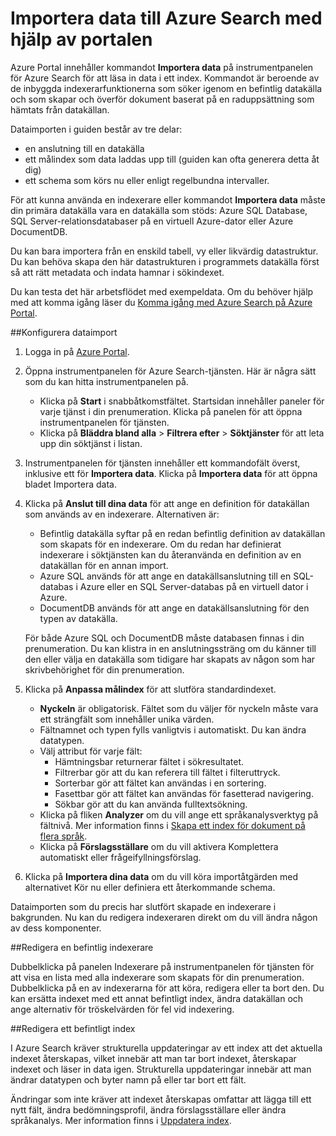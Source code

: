 <properties
    pageTitle="Importera data till Azure Search med hjälp av indexerare på Azure Portal | Microsoft Azure | Värdbaserad söktjänst i molnet"
    description="Hur du använder indexerare på Azure Portal."
    services="search"
    documentationCenter=""
    authors="HeidiSteen"
    manager="mblythe"
    editor=""
    tags="Azure Portal"/>

<tags
    ms.service="search"
    ms.devlang="na"
    ms.workload="search"
    ms.topic="get-started-article"
    ms.tgt_pltfrm="na"
    ms.date="06/08/2016"
    ms.author="heidist"/>

# Importera data till Azure Search med hjälp av portalen

Azure Portal innehåller kommandot **Importera data** på instrumentpanelen för Azure Search för att läsa in data i ett index. Kommandot är beroende av de inbyggda indexerarfunktionerna som söker igenom en befintlig datakälla och som skapar och överför dokument baserat på en raduppsättning som hämtats från datakällan.

Dataimporten i guiden består av tre delar:

- en anslutning till en datakälla
- ett målindex som data laddas upp till (guiden kan ofta generera detta åt dig)
- ett schema som körs nu eller enligt regelbundna intervaller.

För att kunna använda en indexerare eller kommandot **Importera data** måste din primära datakälla vara en datakälla som stöds: Azure SQL Database, SQL Server-relationsdatabaser på en virtuell Azure-dator eller Azure DocumentDB.

Du kan bara importera från en enskild tabell, vy eller likvärdig datastruktur. Du kan behöva skapa den här datastrukturen i programmets datakälla först så att rätt metadata och indata hamnar i sökindexet.

Du kan testa det här arbetsflödet med exempeldata. Om du behöver hjälp med att komma igång läser du [Komma igång med Azure Search på Azure Portal](search-get-started-portal.md).

##Konfigurera dataimport

1. Logga in på [Azure Portal](https://portal.azure.com).

2. Öppna instrumentpanelen för Azure Search-tjänsten. Här är några sätt som du kan hitta instrumentpanelen på.
    - Klicka på **Start** i snabbåtkomstfältet. Startsidan innehåller paneler för varje tjänst i din prenumeration. Klicka på panelen för att öppna instrumentpanelen för tjänsten.
    - Klicka på **Bläddra bland alla** > **Filtrera efter** > **Söktjänster** för att leta upp din söktjänst i listan.

3. Instrumentpanelen för tjänsten innehåller ett kommandofält överst, inklusive ett för **Importera data**. Klicka på **Importera data** för att öppna bladet Importera data.

4. Klicka på **Anslut till dina data** för att ange en definition för datakällan som används av en indexerare. Alternativen är:
    -   Befintlig datakälla syftar på en redan befintlig definition av datakällan som skapats för en indexerare. Om du redan har definierat indexerare i söktjänsten kan du återanvända en definition av en datakällan för en annan import.
    -   Azure SQL används för att ange en datakällsanslutning till en SQL-databas i Azure eller en SQL Server-databas på en virtuell dator i Azure.
    -   DocumentDB används för att ange en datakällsanslutning för den typen av datakälla.

   För både Azure SQL och DocumentDB måste databasen finnas i din prenumeration. Du kan klistra in en anslutningssträng om du känner till den eller välja en datakälla som tidigare har skapats av någon som har skrivbehörighet för din prenumeration.

5. Klicka på **Anpassa målindex** för att slutföra standardindexet.
    - **Nyckeln** är obligatorisk. Fältet som du väljer för nyckeln måste vara ett strängfält som innehåller unika värden.
    - Fältnamnet och typen fylls vanligtvis i automatiskt. Du kan ändra datatypen.
    - Välj attribut för varje fält:
        - Hämtningsbar returnerar fältet i sökresultatet.
        - Filtrerbar gör att du kan referera till fältet i filteruttryck.
        - Sorterbar gör att fältet kan användas i en sortering.
        - Fasettbar gör att fältet kan användas för fasetterad navigering.
        - Sökbar gör att du kan använda fulltextsökning.
    - Klicka på fliken **Analyzer** om du vill ange ett språkanalysverktyg på fältnivå. Mer information finns i [Skapa ett index för dokument på flera språk](search-language-support.md).
    - Klicka på **Förslagsställare** om du vill aktivera Komplettera automatiskt eller frågeifyllningsförslag.

6. Klicka på **Importera dina data** om du vill köra importåtgärden med alternativet Kör nu eller definiera ett återkommande schema.

Dataimporten som du precis har slutfört skapade en indexerare i bakgrunden. Nu kan du redigera indexeraren direkt om du vill ändra någon av dess komponenter.

##Redigera en befintlig indexerare

Dubbelklicka på panelen Indexerare på instrumentpanelen för tjänsten för att visa en lista med alla indexerare som skapats för din prenumeration. Dubbelklicka på en av indexerarna för att köra, redigera eller ta bort den. Du kan ersätta indexet med ett annat befintligt index, ändra datakällan och ange alternativ för tröskelvärden för fel vid indexering.

##Redigera ett befintligt index

I Azure Search kräver strukturella uppdateringar av ett index att det aktuella indexet återskapas, vilket innebär att man tar bort indexet, återskapar indexet och läser in data igen. Strukturella uppdateringar innebär att man ändrar datatypen och byter namn på eller tar bort ett fält.

Ändringar som inte kräver att indexet återskapas omfattar att lägga till ett nytt fält, ändra bedömningsprofil, ändra förslagsställare eller ändra språkanalys. Mer information finns i [Uppdatera index](https://msdn.microsoft.com/library/azure/dn800964.aspx).



<!--HONumber=sep16_HO1-->


